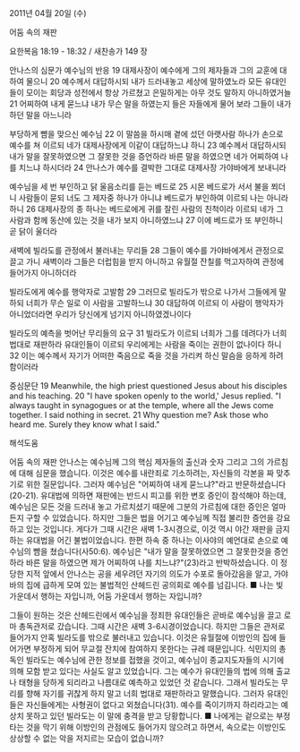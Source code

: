 2011년 04월 20일 (수)

어둠 속의 재판



요한복음 18:19 - 18:32 / 새찬송가 149 장


안나스의 심문가 예수님의 반응
19 대제사장이 예수에게 그의 제자들과 그의 교훈에 대하여 물으니 20 예수께서 대답하시되 내가 드러내놓고 세상에 말하였노라 모든 유대인들이 모이는 회당과 성전에서 항상 가르쳤고 은밀하게는 아무 것도 말하지 아니하였거늘 21 어찌하여 내게 묻느냐 내가 무슨 말을 하였는지 들은 자들에게 물어 보라 그들이 내가 하던 말을 아느니라

부당하게 뺨을 맞으신 예수님
22 이 말씀을 하시매 곁에 섰던 아랫사람 하나가 손으로 예수를 쳐 이르되 네가 대제사장에게 이같이 대답하느냐 하니 23 예수께서 대답하시되 내가 말을 잘못하였으면 그 잘못한 것을 증언하라 바른 말을 하였으면 네가 어찌하여 나를 치느냐 하시더라 24 안나스가 예수를 결박한 그대로 대제사장 가야바에게 보내니라

예수님을 세 번 부인하고 닭 울음소리를 듣는 베드로
25 시몬 베드로가 서서 불을 쬐더니 사람들이 묻되 너도 그 제자중 하나가 아니냐 베드로가 부인하여 이르되 나는 아니라 하니 26 대제사장의 종 하나는 베드로에게 귀를 잘린 사람의 친척이라 이르되 네가 그 사람과 함께 동산에 있는 것을 내가 보지 아니하였느냐 27 이에 베드로가 또 부인하니 곧 닭이 울더라

새벽에 빌라도를 관정에서 불러내는 무리들
28 그들이 예수를 가야바에게서 관정으로 끌고 가니 새벽이라 그들은 더럽힘을 받지 아니하고 유월절 잔칠를 먹고자하여 관정에 들어가지 아니하더라

빌라도에게 예수를 행악자로 고발함
29 그러므로 빌라도가 밖으로 나가서 그들에게 말하되 너희가 무슨 일로 이 사람을 고발하느냐 30 대답하여 이르되 이 사람이 행악자가 아니었더라면 우리가 당신에게 넘기지 아니하였겠나이다

빌라도의 예측을 벗어난 무리들의 요구
31 빌라도가 이르되 너희가 그를 데려다가 너희 법대로 재판하라 유대인들이 이르되 우리에게는 사람을 죽이는 권한이 없나이다 하니 32 이는 예수께서 자기가 어떠한 죽음으로 죽을 것을 가리켜 하신 말슴을 응하게 하려 함이러라

중심문단
19 Meanwhile, the high priest questioned Jesus about his disciples and his teaching. 20 "I have spoken openly to the world,' Jesus replied. "I always taught in synagogues or at the temple, where all the Jews come together. I said nothing in secret. 21 Why question me? Ask those who heard me. Surely they know what I said."

해석도움





어둠 속의 재판
안나스는 예수님께 그의 핵심 제자들의 출신과 숫자 그리고 그의 가르침에 대해 심문을 했습니다. 이것은 예수를 내란죄로 기소하려는, 자신들의 각본을 짜 맞추기로 위한 질문입니다. 그러자 예수님은 "어찌하여 내게 묻느냐?"라고 반문하셨습니다(20-21). 유대법에 의하면 재판에는 반드시 피고를 위한 변호 증인이 참석해야 하는데, 예수님은 모든 것을 드러내 놓고 가르치셨기 때문에 그분의 가르침에 대한 증인은 얼마든지 구할 수 있었습니다. 하지만 그들은 법을 어기고 예수님께 직접 불리한 증언을 강요하고 있는 것입니다. 게다가 그때 시간은 새벽 1-3시경으로, 이것 역시 야간 재판을 금지하는 유대법을 어긴 불법이었습니다. 한편 하속 중 하나는 이사야의 예언대로 손으로 예수님의 뺨을 쳤습니다(사50:6). 예수님은 "내가 말을 잘못하였으면 그 잘못한것을 증언하라 바른 말을 하였으면 제가 어찌하여 나를 치느냐?"(23)라고 반박하셨습니다. 이 정당한 지적 앞에서 안나스는 공을 세우려던 자기의 의도가 수포로 돌아갔음을 알고, 가야바의 집에 급하게 모여 있는 불법적인 산헤드린 공의회로 예수를 넘김니다.
■ 나는 빛 가운데서 행하는 자입니까, 어둠 가운데서 행하는 자입니까?

그들이 원하는 것은
산헤드린에서 예수님을 정죄한 유대인들은 곧바로 예수님을 끌고 로마 총독관저로 갔습니다. 그때 시간은 새벽 3-6시경이었습니다. 하지만 그들은 관저로 들어가지 안혹 빌라도를 밖으로 불러내고 있습니다. 이것은 유월절에 이방인의 집에 들어가면 부정하게 되어 무교절 잔치에 참여하지 못한다는 규례 때문입니다. 식민지의 총독인 빌라도는 예수님에 관한 정보를 접했을 것이고, 예수님이 종교지도자들의 시기에 의해 모함 받고 있다는 사실도 알고 있었습니다. 그는 예수가 유대인들의 법에 의해 출교나 태형을 당하게 되리라고 나름대로 예측하고 있었던 것 같습니다. 그래서 빌라도는 무리를 향해 자기를 귀찮게 하지 말고 너희 법대로 재판하라고 말했습니다. 그러자 유대인들은 자신들에게는 사형권이 없다고 외쳤습니다(31). 예수를 죽이기까지 하리라고는 예상치 못하고 있던 빌라도는 이 말에 충격을 받고 당황합니다.
■ 나에게는 겉으로는 부정 타는 것을 막기 위해 이방인의 관점에도 들어가지 않으려고 하면서, 속으로는 이방인도 상상할 수 없는 악을 저지르는 모습이 없습니까?